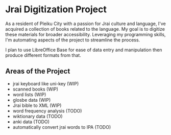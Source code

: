 # Jrai Digitization Project

As a resident of Pleiku City with a passion for Jrai culture and language, I've acquired a collection of books related to the language. My goal is to digitize these materials for broader accessibility. Leveraging my programming skills, I'm automating aspects of the project to streamline the process.

I plan to use LibreOffice Base for ease of data entry and manipulation then produce different formats from that.

## Areas of the Project

* jrai keyboard like uni-key (WIP)
* scanned books (WIP)
* word lists (WIP)
* glosbe data (WIP)
* Jrai bible to XML (WIP)
* word frequency analysis (TODO)
* wiktionary data (TODO)
* anki data (TODO)
* automatically convert jrai words to IPA (TODO)
